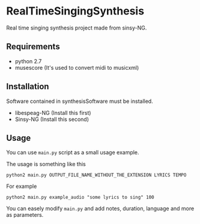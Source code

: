 # RealTimeSingingSynthesis
Real time singing synthesis project made from sinsy-NG.

## Requirements
- python 2.7
- musescore (It's used to convert midi to musicxml)

## Installation

Software contained in synthesisSoftware must be installed. 

- libespeag-NG (Install this first)
- Sinsy-NG (Install this second)

## Usage

You can use `main.py` script as a small usage example. 

The usage is something like this
```
python2 main.py OUTPUT_FILE_NAME_WITHOUT_THE_EXTENSION LYRICS TEMPO
```

For example
```
python2 main.py example_audio "some lyrics to sing" 100
```

You can easely modify `main.py` and add notes, duration, language and more as parameters.
